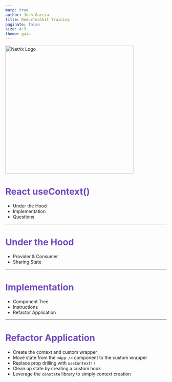 ```yaml
---
marp: true
author: Josh Garcia
title: ReduxToolkit Training
paginate: false
size: 4:3
theme: gaia
---
```


<style>
    :root {
        --color-background: #2E1A47;
        --color-foreground: #fff;
    }

    h1 {
        color: #7248BD;
    }

    h2 {
        color: #666;
    }

    img {
        width: 400px;
    }
</style>

![Netrix Logo](https://www.netrixllc.com/wp-content/uploads/2020/09/Netrix-Logo.png)

# React useContext()
-   Under the Hood
-   Implementation
-	Questions

---

# Under the Hood
-   Provider & Consumer
-   Sharing State

---

# Implementation
-   Component Tree
-   Instructions
-   Refactor Application

---

# Refactor Application
-   Create the context and custom wrapper
-   Move state from the `<App />` component to the custom wrapper
-   Replace prop drilling with `useContext()`
-   Clean up state by creating a custom hook
-   Leverage the `constate` library to simply context creation